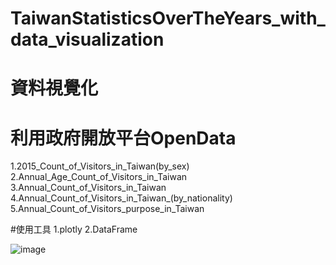 # TaiwanStatisticsOverTheYears_with_data_visualization
 
# 資料視覺化
# 利用政府開放平台OpenData
1.2015_Count_of_Visitors_in_Taiwan(by_sex)
2.Annual_Age_Count_of_Visitors_in_Taiwan
3.Annual_Count_of_Visitors_in_Taiwan
4.Annual_Count_of_Visitors_in_Taiwan_(by_nationality)
5.Annual_Count_of_Visitors_purpose_in_Taiwan

#使用工具
1.plotly
2.DataFrame

![image](https://user-images.githubusercontent.com/43669016/142719378-f02801cb-f097-4c4d-a037-f3128b042da7.png)
